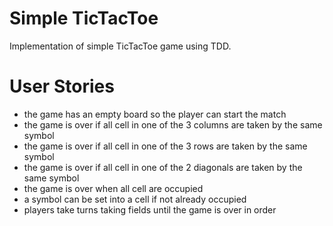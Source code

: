 # Simple TicTacToe

Implementation of simple TicTacToe game using TDD.

# User Stories

* the game has an empty board so the player can start the match
* the game is over if all cell in one of the 3 columns are taken by the same symbol
* the game is over if all cell in one of the 3 rows are taken by the same symbol
* the game is over if all cell in one of the 2 diagonals are taken by the same symbol
* the game is over when all cell are occupied
* a symbol can be set into a cell if not already occupied
* players take turns taking fields until the game is over in order